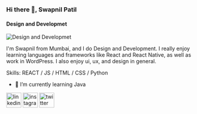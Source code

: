 ### Hi there 👋, Swapnil Patil
#### Design and Developmet
![Design and Developmet](https://arturssmirnovs.github.io/github-profile-readme-generator/images/banner.png)

I'm Swapnil from Mumbai, and I do Design and Development. I really enjoy learning languages and frameworks like React and React Native, as well as work in WordPress. I also enjoy ui, ux, and design in general.

Skills: REACT / JS / HTML / CSS / Python

- 🌱 I’m currently learning Java 


[<img src='https://cdn.jsdelivr.net/npm/simple-icons@3.0.1/icons/linkedin.svg' alt='linkedin' height='40'>](https://www.linkedin.com/in/www.linkedin.com/in/swapnil-patil-637b4a177/)  [<img src='https://cdn.jsdelivr.net/npm/simple-icons@3.0.1/icons/instagram.svg' alt='instagram' height='40'>](https://www.instagram.com/https://www.instagram.com/__patil.swapnil__//)  [<img src='https://cdn.jsdelivr.net/npm/simple-icons@3.0.1/icons/twitter.svg' alt='twitter' height='40'>](https://twitter.com/https://twitter.com/patilswapnil959)  


